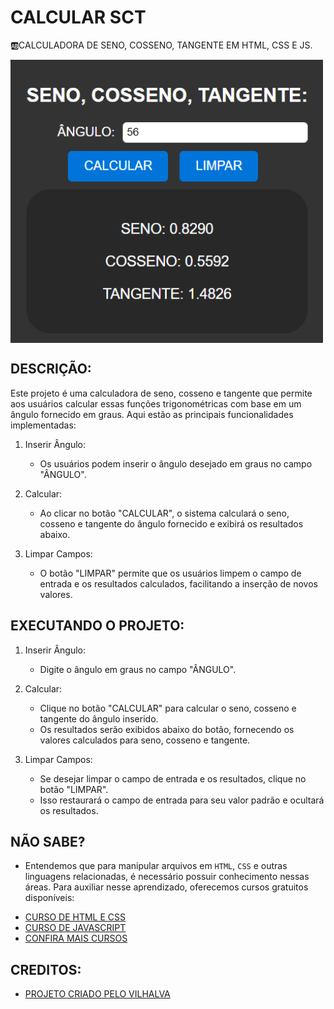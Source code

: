 # CALCULAR SCT
🆎CALCULADORA DE SENO, COSSENO, TANGENTE EM HTML, CSS E JS.

<img src="FOTO.png" align="center" width="500"> <br>

## DESCRIÇÃO:
Este projeto é uma calculadora de seno, cosseno e tangente que permite aos usuários calcular essas funções trigonométricas com base em um ângulo fornecido em graus. Aqui estão as principais funcionalidades implementadas:

1. Inserir Ângulo:
   - Os usuários podem inserir o ângulo desejado em graus no campo "ÂNGULO".

2. Calcular:
   - Ao clicar no botão "CALCULAR", o sistema calculará o seno, cosseno e tangente do ângulo fornecido e exibirá os resultados abaixo.

3. Limpar Campos:
   - O botão "LIMPAR" permite que os usuários limpem o campo de entrada e os resultados calculados, facilitando a inserção de novos valores.

## EXECUTANDO O PROJETO:
1. Inserir Ângulo:
   - Digite o ângulo em graus no campo "ÂNGULO".

2. Calcular:
   - Clique no botão "CALCULAR" para calcular o seno, cosseno e tangente do ângulo inserido.
   - Os resultados serão exibidos abaixo do botão, fornecendo os valores calculados para seno, cosseno e tangente.

3. Limpar Campos:
   - Se desejar limpar o campo de entrada e os resultados, clique no botão "LIMPAR".
   - Isso restaurará o campo de entrada para seu valor padrão e ocultará os resultados.

## NÃO SABE?
- Entendemos que para manipular arquivos em `HTML`, `CSS` e outras linguagens relacionadas, é necessário possuir conhecimento nessas áreas. Para auxiliar nesse aprendizado, oferecemos cursos gratuitos disponíveis:
* [CURSO DE HTML E CSS](https://github.com/VILHALVA/CURSO-DE-HTML-E-CSS)
* [CURSO DE JAVASCRIPT](https://github.com/VILHALVA/CURSO-DE-JAVASCRIPT)
* [CONFIRA MAIS CURSOS](https://github.com/VILHALVA?tab=repositories&q=+topic:CURSO)

## CREDITOS:
- [PROJETO CRIADO PELO VILHALVA](https://github.com/VILHALVA)
